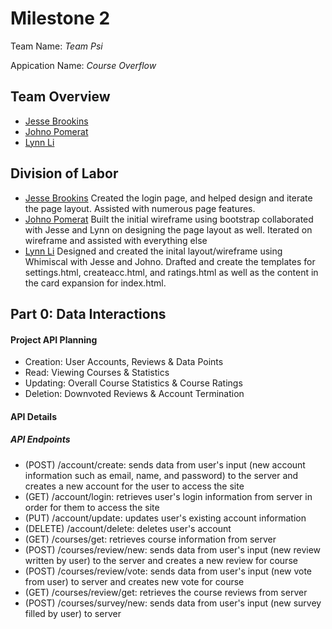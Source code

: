 # Milestone 2

Team Name: *Team Psi*

Appication Name: *Course Overflow*

## Team Overview
* [Jesse Brookins](https://github.com/Merlin1A)
* [Johno Pomerat](https://github.com/sperek27)
* [Lynn Li](https://github.com/lynnli0)

## Division of Labor
* [Jesse Brookins](https://github.com/Merlin1A)
Created the login page, and helped design and iterate the page layout. Assisted with numerous page features. 
* [Johno Pomerat](https://github.com/sperek27)
Built the initial wireframe using bootstrap collaborated with Jesse and Lynn on
designing the page layout as well. Iterated on wireframe and assisted with
everything else
* [Lynn Li](https://github.com/lynnli0)
Designed and created the inital layout/wireframe using Whimiscal with Jesse and Johno. Drafted and create the templates for settings.html, createacc.html, and ratings.html as well as the content in the card expansion for index.html.

## Part 0: Data Interactions

#### Project API Planning
* Creation: User Accounts, Reviews & Data Points
* Read: Viewing Courses & Statistics
* Updating: Overall Course Statistics & Course Ratings
* Deletion: Downvoted Reviews & Account Termination

#### API Details 
##### API Endpoints
* (POST) /account/create: sends data from user's input (new account information such as email, name, and password) to the server and creates a new account for the user to access the site
* (GET) /account/login: retrieves user's login information from server in order for them to access the site
* (PUT) /account/update: updates user's existing account information
* (DELETE) /account/delete: deletes user's account 
* (GET) /courses/get: retrieves course information from server
* (POST) /courses/review/new: sends data from user's input (new review written by user) to the server and creates a new review for course 
* (POST) /courses/review/vote: sends data from user's input (new vote from user) to server and creates new vote for course
* (GET) /courses/review/get: retrieves the course reviews from server 
* (POST) /courses/survey/new: sends data from user's input (new survey filled by user) to server 
